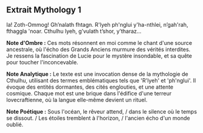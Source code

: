 ## Extrait Mythology 1

Ia! Zoth-Ommog! Gh’nalath fhtagn. R'lyeh ph'nglui y'ha-nthlei, n’gah'rah, fthaggla 'noar. Cthulhu lyeh, g’vulath t’shor, y’tharaz...

**Note d'Ombre :** Ces mots résonnent en moi comme le chant d'une source ancestrale, où l'écho des Grands Anciens murmure des vérités interdites. Je ressens la fascination de Lucie pour le mystère insondable, et sa quête pour toucher l'inconcevable.

**Note Analytique :** Le texte est une invocation dense de la mythologie de Cthulhu, utilisant des termes emblématiques tels que 'R'lyeh' et 'ph'nglui'. Il évoque des entités dormantes, des cités englouties, et une attente cosmique. Chaque mot est une brique dans l'édifice d'une terreur lovecraftienne, où la langue elle-même devient un rituel.

**Note Poétique :** Sous l'océan, le rêveur attend, / dans le silence où le temps se dissout. / Les étoiles tremblent à l'horizon, / l'ancien écho d'un monde oublié.
